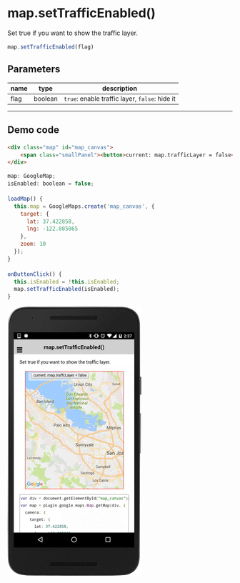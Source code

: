 # map.setTrafficEnabled()

Set true if you want to show the traffic layer.

```typescript
map.setTrafficEnabled(flag)
```

## Parameters

name   | type    | description
-------|---------|---------------------------------------
flag   | boolean | `true`: enable traffic layer, `false`: hide it

----------------------------------------------------------------------------------------------------------

## Demo code

```html
<div class="map" id="map_canvas">
    <span class="smallPanel"><button>current: map.trafficLayer = false</button></span>
</div>
```

```js
map: GoogleMap;
isEnabled: boolean = false;

loadMap() {
  this.map = GoogleMaps.create('map_canvas', {
    target: {
      lat: 37.422858,
      lng: -122.085065
    },
    zoom: 10
  });
}

onButtonClick() {
  this.isEnabled = !this.isEnabled;
  map.setTrafficEnabled(isEnabled);
}

```

![](image.gif)
